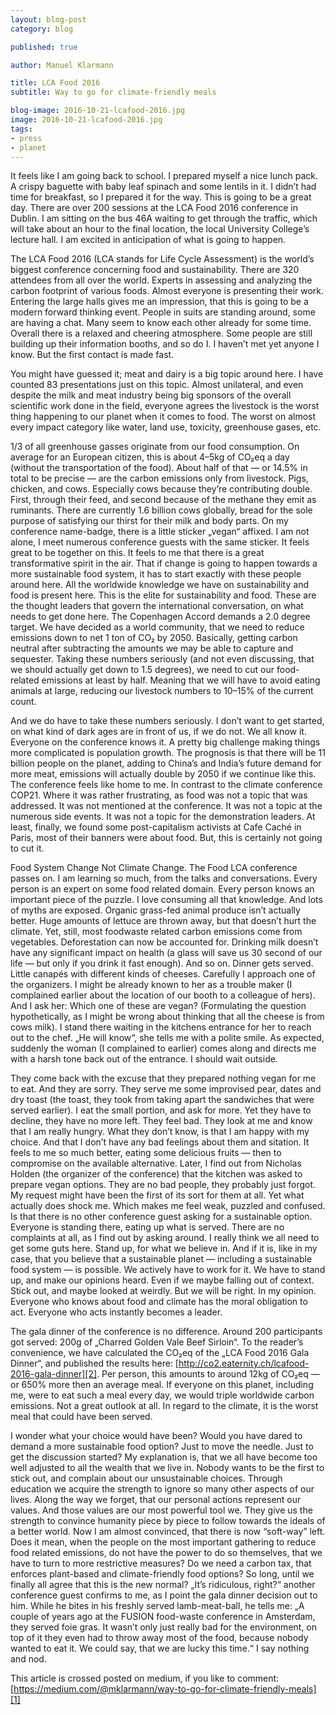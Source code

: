 ```yaml
---
layout: blog-post
category: blog

published: true

author: Manuel Klarmann

title: LCA Food 2016
subtitle: Way to go for climate-friendly meals

blog-image: 2016-10-21-lcafood-2016.jpg
image: 2016-10-21-lcafood-2016.jpg
tags:
- press
- planet
---
```


It feels like I am going back to school. I prepared myself a nice lunch pack. A
crispy baguette with baby leaf spinach and some lentils in it. I didn’t had time
for breakfast, so I prepared it for the way. This is going to be a great day.
There are over 200 sessions at the LCA Food 2016 conference in Dublin. I am
sitting on the bus 46A waiting to get through the traffic, which will take about
an hour to the final location, the local University College’s lecture hall. I am
excited in anticipation of what is going to happen.

The LCA Food 2016 (LCA stands for Life Cycle Assessment) is the world’s biggest
conference concerning food and sustainability. There are 320 attendees from all
over the world. Experts in assessing and analyzing the carbon footprint of
various foods. Almost everyone is presenting their work. Entering the large
halls gives me an impression, that this is going to be a modern forward thinking
event. People in suits are standing around, some are having a chat. Many seem to
know each other already for some time. Overall there is a relaxed and cheering
atmosphere. Some people are still building up their information booths, and so
do I. I haven’t met yet anyone I know. But the first contact is made fast.

You might have guessed it; meat and dairy is a big topic around here. I have
counted 83 presentations just on this topic. Almost unilateral, and even despite
the milk and meat industry being big sponsors of the overall scientific work
done in the field, everyone agrees the livestock is the worst thing happening to
our planet when it comes to food. The worst on almost every impact category like
water, land use, toxicity, greenhouse gases, etc.

1/3 of all greenhouse gasses originate from our food consumption. On average for
an European citizen, this is about 4–5kg of CO₂eq a day (without the
transportation of the food). About half of that — or 14.5% in total to be
precise — are the carbon emissions only from livestock. Pigs, chicken, and cows.
Especially cows because they’re contributing double. First, through their feed,
and second because of the methane they emit as ruminants. There are currently
1.6 billion cows globally, bread for the sole purpose of satisfying our thirst
for their milk and body parts. On my conference name-badge, there is a little
sticker „vegan“ affixed. I am not alone, I meet numerous conference guests with
the same sticker. It feels great to be together on this. It feels to me that
there is a great transformative spirit in the air. That if change is going to
happen towards a more sustainable food system, it has to start exactly with
these people around here. All the worldwide knowledge we have on sustainability
and food is present here. This is the elite for sustainability and food. These
are the thought leaders that govern the international conversation, on what
needs to get done here. The Copenhagen Accord demands a 2.0 degree target. We
have decided as a world community, that we need to reduce emissions down to net
1 ton of CO₂ by 2050. Basically, getting carbon neutral after subtracting the
amounts we may be able to capture and sequester. Taking these numbers seriously
(and not even discussing, that we should actually get down to 1.5 degrees), we
need to cut our food-related emissions at least by half. Meaning that we will
have to avoid eating animals at large, reducing our livestock numbers to 10–15%
of the current count.

And we do have to take these numbers seriously. I don’t want to get started, on
what kind of dark ages are in front of us, if we do not. We all know it.
Everyone on the conference knows it. A pretty big challenge making things more
complicated is population growth. The prognosis is that there will be 11 billion
people on the planet, adding to China’s and India’s future demand for more meat,
emissions will actually double by 2050 if we continue like this. The conference
feels like home to me. In contrast to the climate conference COP21. Where it was
rather frustrating, as food was not a topic that was addressed. It was not
mentioned at the conference. It was not a topic at the numerous side events. It
was not a topic for the demonstration leaders. At least, finally, we found some
post-capitalism activists at Cafe Caché in Paris, most of their banners were
about food. But, this is certainly not going to cut it.

Food System Change Not Climate Change. The Food LCA conference passes on. I am
learning so much, from the talks and conversations. Every person is an expert on
some food related domain. Every person knows an important piece of the puzzle. I
love consuming all that knowledge. And lots of myths are exposed. Organic
grass-fed animal produce isn’t actually better. Huge amounts of lettuce are
thrown away, but that doesn’t hurt the climate. Yet, still, most foodwaste
related carbon emissions come from vegetables. Deforestation can now be
accounted for. Drinking milk doesn’t have any significant impact on health (a
glass will save us 30 second of our life — but only if you drink it fast
enough). And so on. Dinner gets served. Little canapés with different kinds of
cheeses. Carefully I approach one of the organizers. I might be already known to
her as a trouble maker (I complained earlier about the location of our booth to
a colleague of hers). And I ask her: Which one of these are vegan? (Formulating
the question hypothetically, as I might be wrong about thinking that all the
cheese is from cows milk). I stand there waiting in the kitchens entrance for
her to reach out to the chef. „He will know“, she tells me with a polite smile.
As expected, suddenly the woman (I complained to earlier) comes along and
directs me with a harsh tone back out of the entrance. I should wait outside.

They come back with the excuse that they prepared nothing vegan for me to eat.
And they are sorry. They serve me some improvised pear, dates and dry toast (the
toast, they took from taking apart the sandwiches that were served earlier). I
eat the small portion, and ask for more. Yet they have to decline, they have no
more left. They feel bad. They look at me and know that I am really hungry. What
they don’t know, is that I am happy with my choice. And that I don’t have any
bad feelings about them and sitation. It feels to me so much better, eating some
delicious fruits — then to compromise on the available alternative. Later, I
find out from Nicholas Holden (the organizer of the conference) that the kitchen
was asked to prepare vegan options. They are no bad people, they probably just
forgot. My request might have been the first of its sort for them at all. Yet
what actually does shock me. Which makes me feel weak, puzzled and confused. Is
that there is no other conference guest asking for a sustainable option.
Everyone is standing there, eating up what is served. There are no complaints at
all, as I find out by asking around. I really think we all need to get some guts
here. Stand up, for what we believe in. And if it is, like in my case, that you
believe that a sustainable planet — including a sustainable food system — is
possible. We actively have to work for it. We have to stand up, and make our
opinions heard. Even if we maybe falling out of context. Stick out, and maybe
looked at weirdly. But we will be right. In my opinion. Everyone who knows about
food and climate has the moral obligation to act. Everyone who acts instantly
becomes a leader.

The gala dinner of the conference is no difference. Around 200 participants got
served: 200g of „Charred Golden Vale Beef Sirloin“. To the reader’s convenience,
we have calculated the CO₂eq of the „LCA Food 2016 Gala Dinner“, and published
the results here: [http://co2.eaternity.ch/lcafood-2016-gala-dinner][2]. Per
person, this amounts to around 12kg of CO₂eq — or 650% more then an average
meal. If everyone on this planet, including me, were to eat such a meal every
day, we would triple worldwide carbon emissions. Not a great outlook at all. In
regard to the climate, it is the worst meal that could have been served.

I wonder what your choice would have been? Would you have dared to demand a more
sustainable food option? Just to move the needle. Just to get the discussion
started? My explanation is, that we all have become too well adjusted to all the
wealth that we live in. Nobody wants to be the first to stick out, and complain
about our unsustainable choices. Through education we acquire the strength to
ignore so many other aspects of our lives. Along the way we forget, that our
personal actions represent our values. And those values are our most powerful
tool we. They give us the strength to convince humanity piece by piece to follow
towards the ideals of a better world. Now I am almost convinced, that there is
now “soft-way” left. Does it mean, when the people on the most important
gathering to reduce food related emissions, do not have the power to do so
themselves, that we have to turn to more restrictive measures? Do we need a
carbon tax, that enforces plant-based and climate-friendly food options? So
long, until we finally all agree that this is the new normal? „It’s ridiculous,
right?“ another conference guest confirms to me, as I point the gala dinner
decision out to him. While he bites in his freshly served lamb-meat-ball, he
tells me: „A couple of years ago at the FUSION food-waste conference in
Amsterdam, they served foie gras. It wasn’t only just really bad for the
environment, on top of it they even had to throw away most of the food, because
nobody wanted to eat it. We could say, that we are lucky this time.“ I say
nothing and nod.

This article is crossed posted on medium, if you like to comment:
[https://medium.com/@mklarmann/way-to-go-for-climate-friendly-meals][1]

[1]: https://medium.com/@mklarmann/way-to-go-for-climate-friendly-meals-788b10161db4#.u4hk5zamn
[2]: http://co2.eaternity.ch/?locale=en#!menu:c4265981-abe6-4fc6-b7d5-bef1b00199ed
